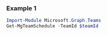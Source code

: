 ### Example 1
``` powershell
Import-Module Microsoft.Graph.Teams
Get-MgTeamSchedule -TeamId $teamId
```
